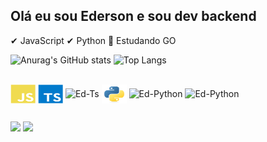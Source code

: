 ## Olá eu sou Ederson e sou dev backend

✔ JavaScript
✔ Python
📙 Estudando GO


![Anurag's GitHub stats](https://github-readme-stats.vercel.app/api?username=edersonborges&show_icons=true&theme=radical)
![Top Langs](https://github-readme-stats.vercel.app/api/top-langs/?username=edersonborges&hide_progress=false)

<div style="display: inline_block"><br>
  <img align="center" alt=Ed-Js" height="30" width="40" src="https://raw.githubusercontent.com/devicons/devicon/master/icons/javascript/javascript-plain.svg">
  <img align="center" alt="Ed-Ts" height="30" width="40" src="https://raw.githubusercontent.com/devicons/devicon/master/icons/typescript/typescript-plain.svg">
  <img align="center" alt="Ed-Ts" height="30" width="40" src="https://cdn.jsdelivr.net/gh/devicons/devicon@latest/icons/nodejs/nodejs-original-wordmark.svg">
  <img align="center" alt="Ed-Python" height="30" width="40" src="https://raw.githubusercontent.com/devicons/devicon/master/icons/python/python-original.svg">
  <img align="center" alt="Ed-Python" height="30" width="40" src="https://cdn.jsdelivr.net/gh/devicons/devicon@latest/icons/go/go-original-wordmark.svg">

  <img align="center" alt="Ed-Python" height="30" width="40" src="https://cdn.jsdelivr.net/gh/devicons/devicon@latest/icons/docker/docker-original-wordmark.svg">
</div>

##
<div> 
  <a href = "mailto:edersonh.a.b@gmail.com"><img src="https://img.shields.io/badge/-Gmail-%23333?style=for-the-badge&logo=gmail&logoColor=white" target="_blank"></a>
  <a href="https://www.linkedin.com/in/ederson-henrique/" target="_blank"><img src="https://img.shields.io/badge/-LinkedIn-%230077B5?style=for-the-badge&logo=linkedin&logoColor=white" target="_blank"></a> 
</div>
